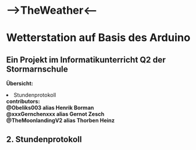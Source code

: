 # -->TheWeather<--

<h1>Wetterstation auf Basis des Arduino</h1>

<h2>Ein Projekt im Informatikunterricht Q2 der Stormarnschule</h2>

<p><b>Übersicht:</b></p>

<li>Stundenprotokoll</li>
<b>contributors:<br>
@Obeliks003 alias Henrik Borman<br>
@xxxGernchenxxx alias Gernot Zesch<br>
@TheMoonlandingV2 alias Thorben Heinz<br></b>

<h2 id="kapitel2">2. Stundenprotokoll</a></h2></li>

